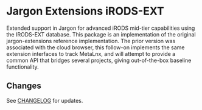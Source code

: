 # Jargon Extensions iRODS-EXT

Extended support in Jargon for advanced iRODS mid-tier capabilities using the IRODS-EXT database. This package is an implementation of the original jargon-extensions reference implementation. The prior version was associated with the cloud browser, this follow-on implements the same extension interfaces to track MetaLnx, and will attempt to provide a common API that bridges several projects, giving out-of-the-box baseline functionality.

## Changes

See [CHANGELOG](CHANGELOG.md) for updates.
